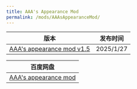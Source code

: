 ```yaml
---
title: AAA's Appearance Mod
permalink: /mods/AAAsAppearanceMod/
---
```


| 版本                                                                                                                         | 发布时间  |
| ---------------------------------------------------------------------------------------------------------------------------- | --------- |
| [AAA's appearance mod v1.5](https://kdguide-statics.moling.ink/AAA's%20appearance%20mod/AAA's%20appearance%20mod%20v1.5.zip) | 2025/1/27 |

| 百度网盘                                                                         |
| -------------------------------------------------------------------------------- |
| [AAA's appearance mod](https://pan.baidu.com/s/1aZ6oELCS2X-OkSrvIi7ipA?pwd=xp5p) |
